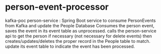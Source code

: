 # person-event-processor
kafka-poc person-service : Spring Boot service to consume PersonEvents from Kafka and update the People Database
Consumes the person event, 
saves the event in its event table as unprocessed.
calls the person-service api to get the person if necessary (not necessary for delete events)
then creates/updates/deletes the proper record in the People table to match.
update its event table to indicate the event has been processed.
